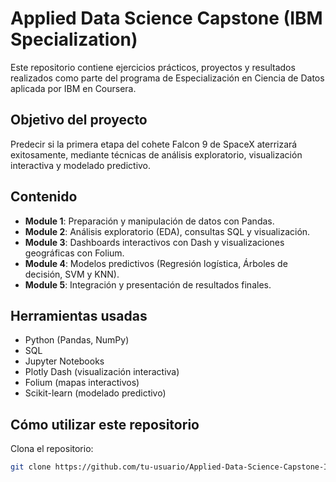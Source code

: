 # Applied Data Science Capstone (IBM Specialization)

Este repositorio contiene ejercicios prácticos, proyectos y resultados realizados como parte del programa de Especialización en Ciencia de Datos aplicada por IBM en Coursera.

## Objetivo del proyecto

Predecir si la primera etapa del cohete Falcon 9 de SpaceX aterrizará exitosamente, mediante técnicas de análisis exploratorio, visualización interactiva y modelado predictivo.

## Contenido

- **Module 1**: Preparación y manipulación de datos con Pandas.
- **Module 2**: Análisis exploratorio (EDA), consultas SQL y visualización.
- **Module 3**: Dashboards interactivos con Dash y visualizaciones geográficas con Folium.
- **Module 4**: Modelos predictivos (Regresión logística, Árboles de decisión, SVM y KNN).
- **Module 5**: Integración y presentación de resultados finales.

## Herramientas usadas

- Python (Pandas, NumPy)
- SQL
- Jupyter Notebooks
- Plotly Dash (visualización interactiva)
- Folium (mapas interactivos)
- Scikit-learn (modelado predictivo)

## Cómo utilizar este repositorio

Clona el repositorio:
```bash
git clone https://github.com/tu-usuario/Applied-Data-Science-Capstone-IBM.git

